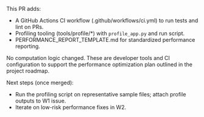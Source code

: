 This PR adds:
- A GitHub Actions CI workflow (.github/workflows/ci.yml) to run tests and lint on PRs.
- Profiling tooling (tools/profile/*) with `profile_app.py` and run script.
- PERFORMANCE_REPORT_TEMPLATE.md for standardized performance reporting.

No computation logic changed. These are developer tools and CI configuration to support the performance optimization plan outlined in the project roadmap.

Next steps (once merged):
- Run the profiling script on representative sample files; attach profile outputs to W1 issue.
- Iterate on low-risk performance fixes in W2.